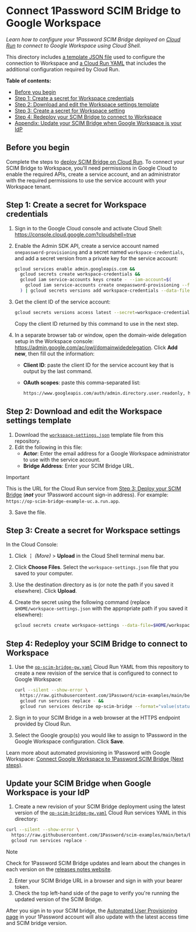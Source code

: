 # Connect 1Password SCIM Bridge to Google Workspace

_Learn how to configure your 1Password SCIM Bridge deployed on [Cloud Run](https://cloud.google.com/run/docs/overview/what-is-cloud-run) to connect to Google Workspace using Cloud Shell._

This directory includes [a template JSON file](./workspace-settings.json) used to configure the connection to Workspace and [a Cloud Run YAML](./op-scim-bridge-gw.yaml) that includes the additional configuration required by Cloud Run.

**Table of contents:**

- [Before you begin](#before-you-begin)
- [Step 1: Create a secret for Workspace credentials](#step-1-create-a-secret-for-workspace-credentials)
- [Step 2: Download and edit the Workspace settings template](#step-2-download-and-edit-the-workspace-settings-template)
- [Step 3: Create a secret for Workspace setting](#step-3-create-a-secret-for-workspace-settings)
- [Step 4: Redeploy your SCIM Bridge to connect to Workspace](#step-4-redeploy-your-scim-bridge-to-connect-to-workspace)
- [Appendix: Update your SCIM Bridge when Google Workspace is your IdP](#update-your-scim-bridge-when-google-workspace-is-your-idp)

## Before you begin

Complete the steps to [deploy SCIM Bridge on Cloud Run](../README.md). To connect your SCIM Bridge to Workspace, you'll need permissions in Google Cloud to enable the required APIs, create a service account, and an administrator with the required permissions to use the service account with your Workspace tenant.

## Step 1: Create a secret for Workspace credentials

1. Sign in to the Google Cloud console and activate Cloud Shell: <https://console.cloud.google.com?cloudshell=true>
2. Enable the Admin SDK API, create a service account named `onepassword-provisioning` and a secret named `workspace-credentials`, and add a secret version from a private key for the service account:

    ```sh
    gcloud services enable admin.googleapis.com &&
      gcloud secrets create workspace-credentials &&
      gcloud iam service-accounts keys create - --iam-account=$(
        gcloud iam service-accounts create onepassword-provisioning --format='value(email)'
      ) | gcloud secrets versions add workspace-credentials --data-file=-
    ```

3. Get the client ID of the service account:

    ```sh
    gcloud secrets versions access latest --secret=workspace-credentials | jq '.private_key_id' --raw-output
    ```

    Copy the client ID returned by this command to use in the next step.
4. In a separate browser tab or window, open the domain-wide delegation setup in the Workspace console: <https://admin.google.com/ac/owl/domainwidedelegation>. Click **Add new**, then fill out the information:
    - **Client ID**: paste the client ID for the service account key that is output by the last command.
    - **OAuth scopes**: paste this comma-separated list:

      ```sh
      https://www.googleapis.com/auth/admin.directory.user.readonly, https://www.googleapis.com/auth/admin.directory.group.readonly, https://www.googleapis.com/auth/admin.directory.group.member.readonly, https://www.googleapis.com/auth/admin.reports.audit.readonly
      ```

## Step 2: Download and edit the Workspace settings template

1. Download the [`workspace-settings.json`](./google-workspace/workspace-settings.json) template file from this repository.
2. Edit the following in this file:
    - **Actor**: Enter the email address for a Google Workspace administrator to use with the service account.
    - **Bridge Address**: Enter your SCIM Bridge URL.
> [!IMPORTANT]
> This is the URL for the Cloud Run service from [Step 3: Deploy your SCIM Bridge](../README.md#step-3-deploy-your-scim-bridge)
> (_**not**_ your 1Password account sign-in address). For example: `https://op-scim-bridge-example-uc.a.run.app`.
3. Save the file.

## Step 3: Create a secret for Workspace settings

In the Cloud Console:

1. Click **⋮** _(More)_ > **Upload** in the Cloud Shell terminal menu bar.
2. Click **Choose Files**. Select the `workspace-settings.json` file that you saved to your computer.
3. Use the destination directory as is (or note the path if you saved it elsewhere). Click **Upload**.
4. Create the secret using the following command (replace `$HOME/workspace-settings.json` with the appropriate path if you saved it elsewhere):

    ```sh
    gcloud secrets create workspace-settings --data-file=$HOME/workspace-settings.json
    ```

## Step 4: Redeploy your SCIM Bridge to connect to Workspace

1. Use the [`op-scim-bridge-gw.yaml`](./google-workspace/op-scim-bridge-gw.yaml) Cloud Run YAML from this repository to create a new revision of the service that is configured to connect to Google Workspace:

    ```sh
    curl --silent --show-error \
      https://raw.githubusercontent.com/1Password/scim-examples/main/beta/google-cloud-run/google-workspace/op-scim-bridge.yaml |
      gcloud run services replace - &&
      gcloud run services describe op-scim-bridge --format="value(status.url)"
    ```

2. Sign in to your SCIM Bridge in a web browser at the HTTPS endpoint provided by Cloud Run.
3. Select the Google group(s) you would like to assign to 1Password in the Google Workspace configuration. Click **Save**.

Learn more about automated provisioning in 1Password with Google Workspace: [Connect Google Workspace to 1Password SCIM Bridge (Next steps)](https://support.1password.com/scim-google-workspace/#next-steps).

## Update your SCIM Bridge when Google Workspace is your IdP

1. Create a new revision of your SCIM Bridge deployment using the latest version of the [`op-scim-bridge-gw.yaml`](./op-scim-bridge-gw.yaml) Cloud Run services YAML in this directory:

```sh
curl --silent --show-error \
  https://raw.githubusercontent.com/1Password/scim-examples/main/beta/beta/google-cloud-run/google-workspace/op-scim-bridge.yaml |
  gcloud run services replace -
```

> [!NOTE]
> Check for 1Password SCIM Bridge updates and learn about the changes in each version on the [releases notes
> website](https://releases.1password.com/provisioning/scim-bridge/).

2. Enter your SCIM Bridge URL in a browser and sign in with your bearer token.
3. Check the top left-hand side of the page to verify you're running the updated version of the SCIM Bridge.

After you sign in to your SCIM bridge, the [Automated User Provisioning page](https://start.1password.com/integrations/active/) in your 1Password account will also update with the latest access time and SCIM bridge version.
